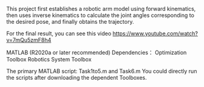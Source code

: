 This project first establishes a robotic arm model using forward kinematics, then uses inverse kinematics to calculate the joint angles corresponding to the desired pose, and finally obtains the trajectory.

For the final result, you can see this video https://www.youtube.com/watch?v=7mQu5zmF8h4

MATLAB (R2020a or later recommended)
Dependencies：
Optimization Toolbox
Robotics System Toolbox

The primary MATLAB script: Task1to5.m and Task6.m
You could directly run the scripts after downloading the dependent Toolboxes.